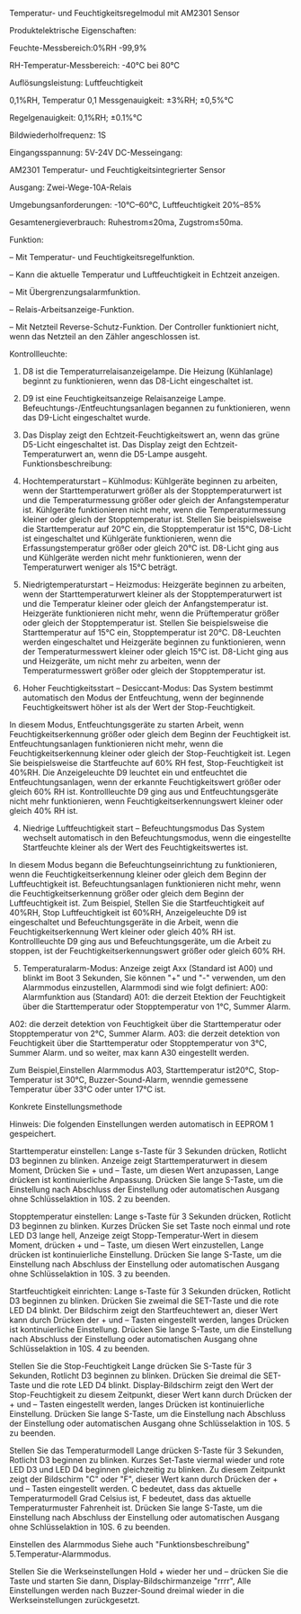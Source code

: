 Temperatur- und Feuchtigkeitsregelmodul mit AM2301 Sensor

Produktelektrische Eigenschaften:

Feuchte-Messbereich:0%RH -99,9%

RH-Temperatur-Messbereich: -40°C bei 80°C

Auflösungsleistung: Luftfeuchtigkeit

0,1%RH, Temperatur 0,1 Messgenauigkeit: ±3%RH; ±0,5%°C

Regelgenauigkeit: 0,1%RH; ±0.1%°C

Bildwiederholfrequenz: 1S

Eingangsspannung: 5V-24V DC-Messeingang:

AM2301 Temperatur- und Feuchtigkeitsintegrierter Sensor

Ausgang: Zwei-Wege-10A-Relais

Umgebungsanforderungen: -10°C–60°C, Luftfeuchtigkeit 20%–85%

Gesamtenergieverbrauch: Ruhestrom≤20ma, Zugstrom≤50ma.

Funktion:

– Mit Temperatur- und Feuchtigkeitsregelfunktion.

– Kann die aktuelle Temperatur und Luftfeuchtigkeit in Echtzeit anzeigen.

– Mit Übergrenzungsalarmfunktion.

– Relais-Arbeitsanzeige-Funktion.

– Mit Netzteil Reverse-Schutz-Funktion. Der Controller funktioniert nicht, wenn das Netzteil an den Zähler angeschlossen ist.


Kontrollleuchte:

1. D8 ist die Temperaturrelaisanzeigelampe. Die Heizung (Kühlanlage) beginnt zu funktionieren, wenn das D8-Licht eingeschaltet ist.
2. D9 ist eine Feuchtigkeitsanzeige Relaisanzeige Lampe. Befeuchtungs-/Entfeuchtungsanlagen begannen zu funktionieren, wenn das D9-Licht eingeschaltet wurde.
3. Das Display zeigt den Echtzeit-Feuchtigkeitswert an, wenn das grüne D5-Licht eingeschaltet ist. Das Display zeigt den Echtzeit-Temperaturwert an, wenn die D5-Lampe ausgeht.
 
Funktionsbeschreibung:

1. Hochtemperaturstart – Kühlmodus:
Kühlgeräte beginnen zu arbeiten, wenn der Starttemperaturwert größer als der Stopptemperaturwert ist und die Temperaturmessung größer oder gleich der Anfangstemperatur ist. Kühlgeräte funktionieren nicht mehr, wenn die Temperaturmessung kleiner oder gleich der Stopptemperatur ist.
Stellen Sie beispielsweise die Starttemperatur auf 20°C ein, die Stopptemperatur ist 15°C, D8-Licht ist eingeschaltet und Kühlgeräte funktionieren, wenn die Erfassungstemperatur größer oder gleich 20°C ist. D8-Licht ging aus und Kühlgeräte werden nicht mehr funktionieren, wenn der Temperaturwert weniger als 15°C beträgt. 

2. Niedrigtemperaturstart – Heizmodus: 
Heizgeräte beginnen zu arbeiten, wenn der Starttemperaturwert kleiner als der Stopptemperaturwert ist und die Temperatur kleiner oder gleich der Anfangstemperatur ist. Heizgeräte funktionieren nicht mehr, wenn die Prüftemperatur größer oder gleich der Stopptemperatur ist.
Stellen Sie beispielsweise die Starttemperatur auf 15°C ein, Stopptemperatur ist 20°C. D8-Leuchten werden eingeschaltet und Heizgeräte beginnen zu funktionieren, wenn der Temperaturmesswert kleiner oder gleich 15°C ist. D8-Licht ging aus und Heizgeräte, um nicht mehr zu arbeiten, wenn der Temperaturmesswert größer oder gleich der Stopptemperatur ist. 

3. Hoher Feuchtigkeitsstart – Desiccant-Modus:
Das System bestimmt automatisch den Modus der Entfeuchtung, wenn der beginnende Feuchtigkeitswert höher ist als der Wert der Stop-Feuchtigkeit.

In diesem Modus, Entfeuchtungsgeräte zu starten Arbeit, wenn Feuchtigkeitserkennung größer oder gleich dem Beginn der Feuchtigkeit ist. Entfeuchtungsanlagen funktionieren nicht mehr, wenn die Feuchtigkeitserkennung kleiner oder gleich der Stop-Feuchtigkeit ist.
Legen Sie beispielsweise die Startfeuchte auf 60% RH fest, Stop-Feuchtigkeit ist 40%RH. Die Anzeigeleuchte D9 leuchtet ein und entfeuchtet die Entfeuchtungsanlagen, wenn der erkannte Feuchtigkeitswert größer oder gleich 60% RH ist. Kontrollleuchte D9 ging aus und Entfeuchtungsgeräte nicht mehr funktionieren, wenn Feuchtigkeitserkennungswert kleiner oder gleich 40% RH ist. 

4. Niedrige Luftfeuchtigkeit start –
Befeuchtungsmodus Das System wechselt automatisch in den Befeuchtungsmodus, wenn die eingestellte Startfeuchte kleiner als der Wert des Feuchtigkeitswertes ist.

In diesem Modus begann die Befeuchtungseinrichtung zu funktionieren, wenn die Feuchtigkeitserkennung kleiner oder gleich dem Beginn der Luftfeuchtigkeit ist. Befeuchtungsanlagen funktionieren nicht mehr, wenn die Feuchtigkeitserkennung größer oder gleich dem Beginn der Luftfeuchtigkeit ist.
Zum Beispiel, Stellen Sie die Startfeuchtigkeit auf 40%RH, Stop Luftfeuchtigkeit ist 60%RH, Anzeigeleuchte D9 ist eingeschaltet und Befeuchtungsgeräte in die Arbeit, wenn die Feuchtigkeitserkennung Wert kleiner oder gleich 40% RH ist. Kontrollleuchte D9 ging aus und Befeuchtungsgeräte, um die Arbeit zu stoppen, ist der Feuchtigkeitserkennungswert größer oder gleich 60% RH.

5. Temperaturalarm-Modus: Anzeige zeigt Axx (Standard ist A00) und blinkt im Boot 3 Sekunden, Sie können "+" und "-" verwenden, um den Alarmmodus einzustellen, Alarmmodi sind wie folgt definiert: A00: Alarmfunktion aus (Standard) A01: die derzeit Etektion der Feuchtigkeit über die Starttemperatur oder Stopptemperatur von 1°C, Summer Alarm.

A02: die derzeit detektion von Feuchtigkeit über die Starttemperatur oder Stopptemperatur von 2°C, Summer Alarm.
A03: die derzeit detektion von Feuchtigkeit über die Starttemperatur oder Stopptemperatur von 3°C, Summer Alarm.
und so weiter, max kann A30 eingestellt werden.

Zum Beispiel,Einstellen Alarmmodus A03, Starttemperatur ist20°C, Stop-Temperatur ist 30°C, Buzzer-Sound-Alarm, wenndie gemessene Temperatur über 33°C oder unter 17°C ist.

Konkrete Einstellungsmethode

Hinweis: Die folgenden Einstellungen werden automatisch in EEPROM 1 gespeichert. 

Starttemperatur einstellen:
Lange s-Taste für 3 Sekunden drücken, Rotlicht D3 beginnen zu blinken. Anzeige zeigt Starttemperaturwert in diesem Moment, Drücken Sie + und – Taste, um diesen Wert anzupassen, Lange drücken ist kontinuierliche Anpassung. Drücken Sie lange S-Taste, um die Einstellung nach Abschluss der Einstellung
oder automatischen Ausgang ohne Schlüsselaktion in 10S. 2 zu beenden. 

Stopptemperatur einstellen:
Lange s-Taste für 3 Sekunden drücken, Rotlicht D3 beginnen zu blinken. Kurzes Drücken Sie set Taste noch einmal und rote LED D3 lange hell, Anzeige zeigt Stopp-Temperatur-Wert in diesem Moment, drücken + und – Taste, um diesen Wert einzustellen, Lange drücken ist kontinuierliche Einstellung. Drücken Sie lange S-Taste, um die Einstellung nach Abschluss der Einstellung
oder automatischen Ausgang ohne Schlüsselaktion in 10S. 3 zu beenden. 

Startfeuchtigkeit einrichten:
Lange s-Taste für 3 Sekunden drücken, Rotlicht D3 beginnen zu blinken. Drücken Sie zweimal die SET-Taste und die rote LED D4 blinkt. Der Bildschirm zeigt den Startfeuchtewert an, dieser Wert kann durch Drücken der + und – Tasten eingestellt werden, langes Drücken ist kontinuierliche Einstellung. Drücken Sie lange S-Taste, um die Einstellung nach Abschluss der Einstellung
oder automatischen Ausgang ohne Schlüsselaktion in 10S. 4 zu beenden. 

Stellen Sie die Stop-Feuchtigkeit Lange drücken Sie S-Taste für 3 Sekunden, Rotlicht D3 beginnen zu blinken. Drücken Sie dreimal die SET-Taste und die rote LED D4 blinkt. Display-Bildschirm zeigt den Wert der Stop-Feuchtigkeit zu diesem Zeitpunkt, dieser Wert kann durch Drücken der + und – Tasten eingestellt werden, langes Drücken ist kontinuierliche Einstellung. Drücken Sie lange S-Taste, um die Einstellung nach Abschluss der Einstellung
oder automatischen Ausgang ohne Schlüsselaktion in 10S. 5 zu beenden. 

Stellen Sie das Temperaturmodell Lange drücken S-Taste für 3 Sekunden, Rotlicht D3 beginnen zu blinken. Kurzes Set-Taste viermal wieder und rote LED D3 und LED D4 beginnen gleichzeitig zu blinken. Zu diesem Zeitpunkt zeigt der Bildschirm "C" oder "F", dieser Wert kann durch Drücken der + und – Tasten eingestellt werden. C bedeutet, dass das aktuelle Temperaturmodell Grad Celsius ist, F bedeutet, dass das aktuelle Temperaturmuster Fahrenheit ist. Drücken Sie lange S-Taste, um die Einstellung nach Abschluss der Einstellung
oder automatischen Ausgang ohne Schlüsselaktion in 10S. 6 zu beenden. 

Einstellen des Alarmmodus Siehe auch "Funktionsbeschreibung" 5.Temperatur-Alarmmodus.

Stellen Sie die Werkseinstellungen Hold + wieder her und – drücken Sie die Taste und starten Sie dann, Display-Bildschirmanzeige "rrrr", Alle Einstellungen werden nach Buzzer-Sound dreimal wieder in die Werkseinstellungen zurückgesetzt.
